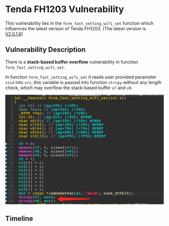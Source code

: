# Tenda FH1203 Vulnerability

This vulnerability lies in the `form_fast_setting_wifi_set` function which influences the latest version of Tenda FH1203. (The latest version is [V2.0.1.6](https://down.tenda.com.cn/uploadfile/FH1203/fh1203_kfw_V2.0.1.6_cn_svn1134.zip))

## Vulnerability Description

There is a **stack-based buffer overflow** vulnerability in function `form_fast_setting_wifi_set`.

In function `form_fast_setting_wifi_set` it reads user provided parameter `ssid` into `src`, this variable is passed into function `strcpy` without any length check, which may overflow the stack-based buffer `v7` and `v8`.

![Vulnerability Function](./vuln.png)

## Timeline
